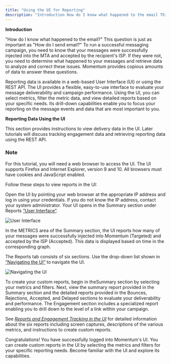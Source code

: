 ```yaml
---
title: "Using the UI for Reporting"
description: "Introduction How do I know what happened to the email This question is just as important as How do I send email To run a successful messaging campaign you need to know that your messages were successfully injected into the MTA and accepted by the recipient's ISP If they were..."
---
```


**Introduction**

"How do I know what happened to the email?" This question is just as important as "How do I send email?" To run a successful messaging campaign, you need to know that your messages were successfully injected into the MTA and accepted by the recipient's ISP. If they were not, you need to determine what happened to your messages and retrieve data to analyze and correct these issues. Momentum provides copious amounts of data to answer these questions.

Reporting data is available in a web-based User Interface (UI) or using the REST API. The UI provides a flexible, easy-to-use interface to evaluate your message deliverability and campaign performance. Using the UI, you can select metrics, filter the metric data, and view detailed reports based on your specific needs. Its drill-down capabilities enable you to focus your reporting on the message events and data that are most important to you.

**Reporting Data Using the UI** 

This section provides instructions to view delivery data in the UI. Later tutorials will discuss tracking engagement data and retrieving reporting data using the REST API.

### Note

For this tutorial, you will need a web browser to access the UI. The UI supports Firefox and Internet Explorer, version 9 and 10. All browsers must have cookies and JavaScript enabled.

Follow these steps to view reports in the UI:

Open the UI by pointing your web browser at the appropriate IP address and log in using your credentials. If you do not know the IP address, contact your system administrator. Your UI opens in the Summary section under Reports [“User Interface”](/momentum/4/reporting-ui#figure_summary).

<a name="figure_summary"></a> 


![User Interface](images/summary_report.png)

In the METRICS area of the Summary section, the UI reports how many of your messages were successfully injected into Momentum (Targeted) and accepted by the ISP (Accepted). This data is displayed based on time in the corresponding graph.

The Reports tab consists of six sections. Use the drop-down list shown in [“Navigating the UI”](/momentum/4/reporting-ui#figure_navigation) to navigate the UI.

<a name="figure_navigation"></a> 


![Navigating the UI](images/navigation_menu.png)

To create your custom reports, begin in theSummary section by selecting your metrics and filters. Next, view the summary report provided in the Summary section and the detailed reports provided in the Bounces, Rejections, Accepted, and Delayed sections to evaluate your deliverability and performance. The Engagement section includes a specialized report enabling you to drill down to the level of a link within your campaign.

See [*Reports and Engagement Tracking in the UI*](/momentum/4/web-ui-reports) for detailed information about the six reports including screen captures, descriptions of the various metrics, and instructions to create custom reports.

Congratulations! You have successfully logged into Momentum's UI. You can create custom reports in the UI by selecting the metrics and filters for your specific reporting needs. Become familiar with the UI and explore its capabilities.